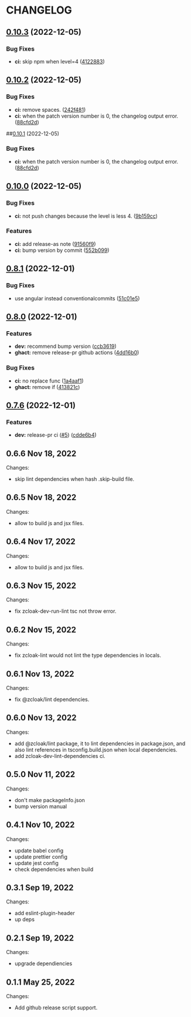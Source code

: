 # CHANGELOG

## [0.10.3](https://github.com/zCloak-Network/toolkit/compare/v0.10.2...v0.10.3) (2022-12-05)


### Bug Fixes

* **ci:** skip npm when level=4 ([4122883](https://github.com/zCloak-Network/toolkit/commit/4122883d15a7fd834850c8441208ab65cc7f031f))


## [0.10.2](https://github.com/zCloak-Network/toolkit/compare/v0.10.0...v0.10.2) (2022-12-05)


### Bug Fixes

* **ci:** remove spaces. ([242f481](https://github.com/zCloak-Network/toolkit/commit/242f481e6110989d5c87b256a8e69980fe73aa0d))
* **ci:** when the patch version number is 0, the changelog output error. ([88cfd2d](https://github.com/zCloak-Network/toolkit/commit/88cfd2de16ba04148728e06773cba880f3bd4332))


##[0.10.1](https://github.com/zCloak-Network/toolkit/compare/v0.10.0...v0.10.1) (2022-12-05)


### Bug Fixes

* **ci:** when the patch version number is 0, the changelog output error. ([88cfd2d](https://github.com/zCloak-Network/toolkit/commit/88cfd2de16ba04148728e06773cba880f3bd4332))


## [0.10.0](https://github.com/zCloak-Network/toolkit/compare/v0.8.1...v0.10.0) (2022-12-05)


### Bug Fixes

* **ci:** not push changes because the level is less 4. ([9b159cc](https://github.com/zCloak-Network/toolkit/commit/9b159cc46fecd40dd147b22bc3892c6eb1748977))


### Features

* **ci:** add release-as note ([91560f9](https://github.com/zCloak-Network/toolkit/commit/91560f926dfa064e4d0e264b408f980854d71366))
* **ci:** bump version by commit ([552b099](https://github.com/zCloak-Network/toolkit/commit/552b099a5732be84ab8ee451fc66f2d59ed6c047))


## [0.8.1](https://github.com/zCloak-Network/toolkit/compare/v0.8.0...v0.8.1) (2022-12-01)


### Bug Fixes

* use angular instead conventionalcommits ([51c01e5](https://github.com/zCloak-Network/toolkit/commit/51c01e525b134e7d5206536436cc322349dc0725))


## [0.8.0](https://github.com/zCloak-Network/toolkit/compare/v0.7.6...v0.8.0) (2022-12-01)


### Features

* **dev:** recommend bump version ([ccb3619](https://github.com/zCloak-Network/toolkit/commit/ccb361962f1ea5f8d1fa55298d3415796460e8c8))
* **ghact:** remove release-pr github actions ([4dd16b0](https://github.com/zCloak-Network/toolkit/commit/4dd16b07ef611c9659ead1a6819cb9a77c136686))


### Bug Fixes

* **ci:** no replace func ([1a4aaf1](https://github.com/zCloak-Network/toolkit/commit/1a4aaf13325554f5b80be3aa7daa4b94e99890e3))
* **ghact:** remove if ([413821c](https://github.com/zCloak-Network/toolkit/commit/413821cb25d049534fc175b917e2a78d4f64a33e))


## [0.7.6](https://github.com/zCloak-Network/toolkit/compare/v0.6.6...v0.7.6) (2022-12-01)


### Features

* **dev:** release-pr ci ([#5](https://github.com/zCloak-Network/toolkit/issues/5)) ([cdde6b4](https://github.com/zCloak-Network/toolkit/commit/cdde6b44a501f93a6a51222a15c2ca8b365bf8ec))

## 0.6.6 Nov 18, 2022

Changes:

- skip lint dependencies when hash .skip-build file.


## 0.6.5 Nov 18, 2022

Changes:

- allow to build js and jsx files.

## 0.6.4 Nov 17, 2022

Changes:

- allow to build js and jsx files.

## 0.6.3 Nov 15, 2022

Changes:

- fix zcloak-dev-run-lint tsc not throw error.

## 0.6.2 Nov 15, 2022

Changes:

- fix zcloak-lint would not lint the type dependencies in locals.

## 0.6.1 Nov 13, 2022

Changes:

- fix @zcloak/lint dependencies.

## 0.6.0 Nov 13, 2022

Changes:

- add @zcloak/lint package, it to lint dependencies in package.json, and also lint references in tsconfig.build.json when local dependencies.
- add zcloak-dev-lint-dependencies ci.


## 0.5.0 Nov 11, 2022

Changes:

- don't make packageInfo.json
- bump version manual


## 0.4.1 Nov 10, 2022

Changes:

- update babel config
- update prettier config
- update jest config
- check dependencies when build


## 0.3.1 Sep 19, 2022

Changes:

- add eslint-plugin-header
- up deps

## 0.2.1 Sep 19, 2022

Changes:

- upgrade dependiencies

## 0.1.1 May 25, 2022

Changes:

- Add github release script support.
